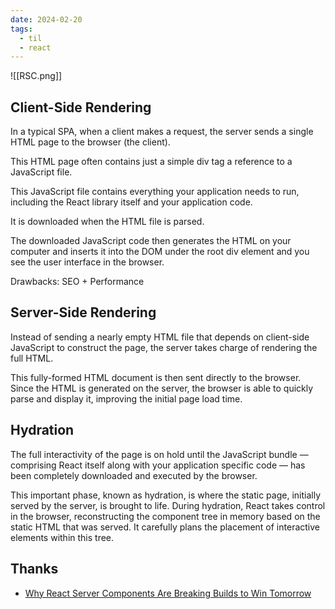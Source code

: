 ```yaml
---
date: 2024-02-20
tags:
  - til
  - react
---
```


![[RSC.png]]

## Client-Side Rendering

In a typical SPA, when a client makes a request, the server sends a single HTML page to the browser (the client).

This HTML page often contains just a simple div tag a reference to a JavaScript file.

This JavaScript file contains everything your application needs to run, including the React library itself and your application code.

It is downloaded when the HTML file is parsed.

The downloaded JavaScript code then generates the HTML on your computer and inserts it into the DOM under the root div element and you see the user interface in the browser.

Drawbacks: SEO + Performance

## Server-Side Rendering

Instead of sending a nearly empty HTML file that depends on client-side JavaScript to construct the page, the server takes charge of rendering the full HTML.

This fully-formed HTML document is then sent directly to the browser. Since the HTML is generated on the server, the browser is able to quickly parse and display it, improving the initial page load time.

## Hydration

The full interactivity of the page is on hold until the JavaScript bundle — comprising React itself along with your application specific code — has been completely downloaded and executed by the browser.

This important phase, known as hydration, is where the static page, initially served by the server, is brought to life. During hydration, React takes control in the browser, reconstructing the component tree in memory based on the static HTML that was served. It carefully plans the placement of interactive elements within this tree.

## Thanks

- [Why React Server Components Are Breaking Builds to Win Tomorrow](https://www.builder.io/blog/why-react-server-components)
